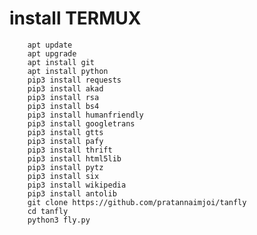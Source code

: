 # install TERMUX
        apt update
        apt upgrade
        apt install git
        apt install python
        pip3 install requests
        pip3 install akad
        pip3 install rsa
        pip3 install bs4
        pip3 install humanfriendly
        pip3 install googletrans
        pip3 install gtts
        pip3 install pafy
        pip3 install thrift
        pip3 install html5lib
        pip3 install pytz
        pip3 install six
        pip3 install wikipedia
        pip3 install antolib
        git clone https://github.com/pratannaimjoi/tanfly
        cd tanfly
        python3 fly.py
